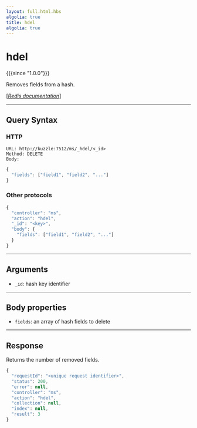 ```yaml
---
layout: full.html.hbs
algolia: true
title: hdel
algolia: true
---
```



# hdel

{{{since "1.0.0"}}}

Removes fields from a hash.

[[_Redis documentation_]](https://redis.io/commands/hdel)

---

## Query Syntax

### HTTP

```http
URL: http://kuzzle:7512/ms/_hdel/<_id>
Method: DELETE  
Body:
```

```js
{
  "fields": ["field1", "field2", "..."]
}
```

### Other protocols


```js
{
  "controller": "ms",
  "action": "hdel",
  "_id": "<key>",
  "body": {
    "fields": ["field1", "field2", "..."]
  }
}
```

---

## Arguments

* `_id`: hash key identifier

---

## Body properties

* `fields`: an array of hash fields to delete

---

## Response

Returns the number of removed fields.

```javascript
{
  "requestId": "<unique request identifier>",
  "status": 200,
  "error": null,
  "controller": "ms",
  "action": "hdel",
  "collection": null,
  "index": null,
  "result": 3
}
```
